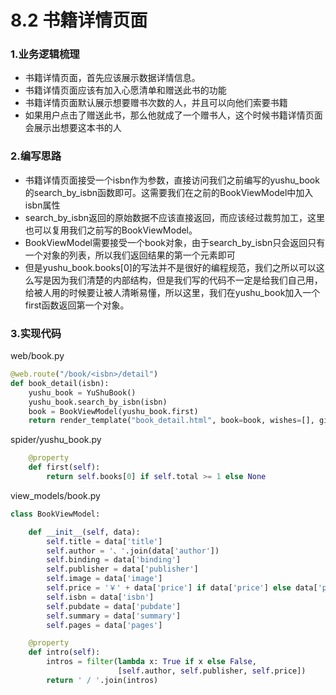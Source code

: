 # 8.2 书籍详情页面

### 1.业务逻辑梳理

- 书籍详情页面，首先应该展示数据详情信息。
- 书籍详情页面应该有加入心愿清单和赠送此书的功能
- 书籍详情页面默认展示想要赠书次数的人，并且可以向他们索要书籍
- 如果用户点击了赠送此书，那么他就成了一个赠书人，这个时候书籍详情页面会展示出想要这本书的人

### 2.编写思路

- 书籍详情页面接受一个isbn作为参数，直接访问我们之前编写的yushu_book的search_by_isbn函数即可。这需要我们在之前的BookViewModel中加入isbn属性
- search_by_isbn返回的原始数据不应该直接返回，而应该经过裁剪加工，这里也可以复用我们之前写的BookViewModel。
- BookViewModel需要接受一个book对象，由于search_by_isbn只会返回只有一个对象的列表，所以我们返回结果的第一个元素即可
- 但是yushu_book.books[0]的写法并不是很好的编程规范，我们之所以可以这么写是因为我们清楚的内部结构，但是我们写的代码不一定是给我们自己用，给被人用的时候要让被人清晰易懂，所以这里，我们在yushu_book加入一个first函数返回第一个对象。


### 3.实现代码
web/book.py
```python
@web.route("/book/<isbn>/detail")
def book_detail(isbn):
    yushu_book = YuShuBook()
    yushu_book.search_by_isbn(isbn)
    book = BookViewModel(yushu_book.first)
    return render_template("book_detail.html", book=book, wishes=[], gifts=[])
```

spider/yushu_book.py
```python
    @property
    def first(self):
        return self.books[0] if self.total >= 1 else None
```

view_models/book.py
```python
class BookViewModel:

    def __init__(self, data):
        self.title = data['title']
        self.author = '、'.join(data['author'])
        self.binding = data['binding']
        self.publisher = data['publisher']
        self.image = data['image']
        self.price = '￥' + data['price'] if data['price'] else data['price']
        self.isbn = data['isbn']
        self.pubdate = data['pubdate']
        self.summary = data['summary']
        self.pages = data['pages']

    @property
    def intro(self):
        intros = filter(lambda x: True if x else False,
                        [self.author, self.publisher, self.price])
        return ' / '.join(intros)